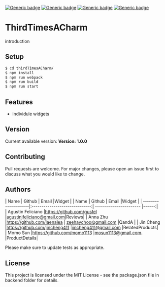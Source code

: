 [![Generic badge](https://img.shields.io/badge/npm-7.5.3-<COLOR>.svg)](https://shields.io/)
[![Generic badge](https://img.shields.io/badge/node-v15.10.0-orange.svg)](https://shields.io/)
[![Generic badge](https://img.shields.io/badge/react-16.14.0-yellowgreen.svg)](https://shields.io/)
[![Generic badge](https://img.shields.io/badge/License-MIT-informational.svg)](https://shields.io/)

# ThirdTimesACharm

introduction
## Setup

```bash
$ cd thirdTimesACharm/
$ npm install 
$ npm run webpack
$ npm run build
$ npm run start
```

## Features

* individule widgets

## Version
Current available version: **Version: 1.0.0**

## Contributing
Pull requests are welcome. For major changes, please open an issue first to discuss what you would like to change.

## Authors
| Name                | Github                         | Email                     |Widget |
| Name                | Github                         | Email                     |Widget |
| --------------------|:------------------------------:| -----------------------   |------:|
| Agustin Feliciano   |https://github.com/gusfel       |agustinjfeliciano@gmail.com|Reviews|
| Anna Zhu            |https://github.com/laenalea     | zeehaychoo@gmail.com      |QandA  |
| Jin Cheng           |https://github.com/jincheng411  |jincheng411@gmail.com      |RelatedProducts|
| Momo Sun            |https://github.com/momo1113     |mosun1113@gmail.com.       |ProductDetails|        


Please make sure to update tests as appropriate.

## License
This project is licensed under the MIT License - see the package.json file in backend folder for details.
